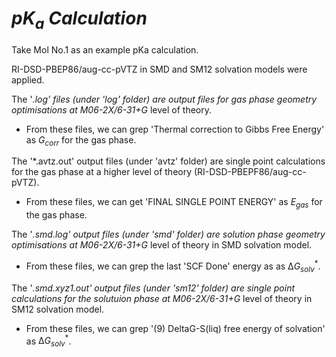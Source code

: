 # $pK_{a}$  $Calculation$


Take Mol No.1 as an example pKa calculation. 

RI-DSD-PBEP86/aug-cc-pVTZ in SMD and SM12 solvation models were applied.

The '*.log' files (under 'log' folder) are output files for gas phase geometry optimisations at M06-2X/6-31+G* level of theory.

- From these files, we can grep 'Thermal correction to Gibbs Free Energy' as $G_{corr}$ for the gas phase.

The '*.avtz.out' output files (under 'avtz' folder) are single point calculations for the gas phase at a higher level of theory (RI-DSD-PBEPF86/aug-cc-pVTZ).

- From these files, we can get 'FINAL SINGLE POINT ENERGY' as $E_{gas}$ for the gas phase.

The '*.smd.log' output files (under 'smd' folder) are solution phase geometry optimisations at M06-2X/6-31+G* level of theory in SMD solvation model.

- From these files, we can grep the last 'SCF Done' energy as as $∆G^{*}_{solv}$.

The '*.smd.xyz1.out' output files (under 'sm12' folder) are single point calculations for the solutuion phase at M06-2X/6-31+G* level of theory in SM12 solvation model.

- From these files, we can grep '(9)  DeltaG-S(liq) free energy of  solvation' as $∆G^{*}_{solv}$.
